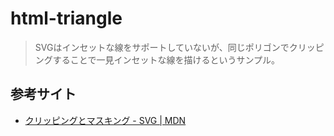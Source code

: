 # html-triangle

> SVGはインセットな線をサポートしていないが、同じポリゴンでクリッピングすることで一見インセットな線を描けるというサンプル。

## 参考サイト

- [クリッピングとマスキング - SVG | MDN](https://developer.mozilla.org/ja/docs/Web/SVG/Tutorial/Clipping_and_masking)
